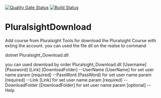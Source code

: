 [![Quality Gate Status](https://sonarcloud.io/api/project_badges/measure?project=thinhnotes_PluralsightDownload&metric=alert_status)](https://sonarcloud.io/dashboard?id=thinhnotes_PluralsightDownload)
[![Build Status](https://img.shields.io/github/workflow/status/thinhnotes/PluralsightDownload/build?label=build&logo=github)](https://github.com/thinhnotes/PluralsightDownload?workflow=build)

# PluralsightDownload
Add course from Pluralsight
Tools for download the Pluralsight Course with exting the account.
you can used the file dll on the realse to command

dotnet Pluralsight_Download.dll

you can used download by order Pluralsight_Download.dll [Username] [Password] [Link] [DownloadFolder]
--UserName [UserName] for set user name param [required]
--PassWord [PassWord] for set user name param [required]
--Link [Link] for set user name param [required]
--DownloadFolder [DownloadFolder] for set user name param [optional]
--Help
